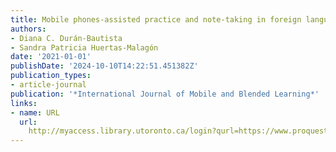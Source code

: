 ```yaml
---
title: Mobile phones-assisted practice and note-taking in foreign language oral production
authors:
- Diana C. Durán-Bautista
- Sandra Patricia Huertas-Malagón
date: '2021-01-01'
publishDate: '2024-10-10T14:22:51.451382Z'
publication_types:
- article-journal
publication: '*International Journal of Mobile and Blended Learning*'
links:
- name: URL
  url: 
    http://myaccess.library.utoronto.ca/login?qurl=https://www.proquest.com/docview/2669605007?accountid=14771&bdid=38384&_bd=ViZ3dk2lGPpbI4vDxhsKeTCgRQc%3D
---
```

